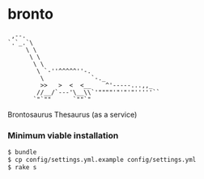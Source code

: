 bronto
======
``` 
 ,--.
`.`_.`\
     \ \
      \ \
       \ \
        \ `-''^^^^^''-.
         \             `-._
         >>   >  <  <__    ^'-----...,,_
        //__/`---'\__\\`'""""'"'"'"'''''``
       `"`""      `""`"
```
Brontosaurus Thesaurus (as a service)

### Minimum viable installation

```sh
$ bundle
$ cp config/settings.yml.example config/settings.yml
$ rake s
```